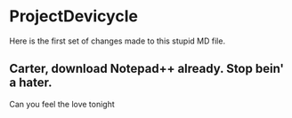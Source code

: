# ProjectDevicycle

Here is the first set of changes made to this stupid MD file. 

## Carter, download Notepad++ already.  Stop bein' a hater.
Can you feel the love tonight